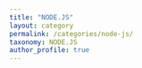 ```yaml
---
title: "NODE.JS"
layout: category
permalink: /categories/node-js/
taxonomy: NODE.JS
author_profile: true
---
```

